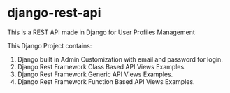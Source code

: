 # django-rest-api
This is a REST API made in Django for User Profiles Management 

This Django Project contains:
1. Django built in Admin Customization with email and password for login.
2. Django Rest Framework Class Based API Views Examples.
3. Django Rest Framework Generic API Views Examples.
4. Django Rest Framework Function Based API Views Examples.
